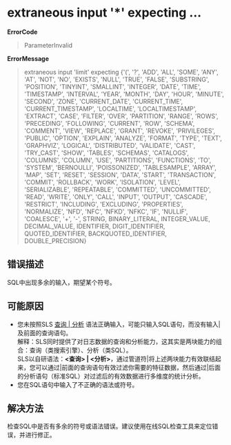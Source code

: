 # extraneous input '*' expecting ...
**ErrorCode**
> ParameterInvalid

**ErrorMessage**
> extraneous input 'limit' expecting {'(', '?', 'ADD', 'ALL', 'SOME', 'ANY', 'AT', 'NOT', 'NO', 'EXISTS', 'NULL', 'TRUE', 'FALSE', 'SUBSTRING', 'POSITION', 'TINYINT', 'SMALLINT', 'INTEGER', 'DATE', 'TIME', 'TIMESTAMP', 'INTERVAL', 'YEAR', 'MONTH', 'DAY', 'HOUR', 'MINUTE', 'SECOND', 'ZONE', 'CURRENT_DATE', 'CURRENT_TIME', 'CURRENT_TIMESTAMP', 'LOCALTIME', 'LOCALTIMESTAMP', 'EXTRACT', 'CASE', 'FILTER', 'OVER', 'PARTITION', 'RANGE', 'ROWS', 'PRECEDING', 'FOLLOWING', 'CURRENT', 'ROW', 'SCHEMA', 'COMMENT', 'VIEW', 'REPLACE', 'GRANT', 'REVOKE', 'PRIVILEGES', 'PUBLIC', 'OPTION', 'EXPLAIN', 'ANALYZE', 'FORMAT', 'TYPE', 'TEXT', 'GRAPHVIZ', 'LOGICAL', 'DISTRIBUTED', 'VALIDATE', 'CAST', 'TRY_CAST', 'SHOW', 'TABLES', 'SCHEMAS', 'CATALOGS', 'COLUMNS', 'COLUMN', 'USE', 'PARTITIONS', 'FUNCTIONS', 'TO', 'SYSTEM', 'BERNOULLI', 'POISSONIZED', 'TABLESAMPLE', 'ARRAY', 'MAP', 'SET', 'RESET', 'SESSION', 'DATA', 'START', 'TRANSACTION', 'COMMIT', 'ROLLBACK', 'WORK', 'ISOLATION', 'LEVEL', 'SERIALIZABLE', 'REPEATABLE', 'COMMITTED', 'UNCOMMITTED', 'READ', 'WRITE', 'ONLY', 'CALL', 'INPUT', 'OUTPUT', 'CASCADE', 'RESTRICT', 'INCLUDING', 'EXCLUDING', 'PROPERTIES', 'NORMALIZE', 'NFD', 'NFC', 'NFKD', 'NFKC', 'IF', 'NULLIF', 'COALESCE', '+', '-', STRING, BINARY_LITERAL, INTEGER_VALUE, DECIMAL_VALUE, IDENTIFIER, DIGIT_IDENTIFIER, QUOTED_IDENTIFIER, BACKQUOTED_IDENTIFIER, DOUBLE_PRECISION}

## 错误描述
SQL中出现多余的输入，期望某个符号。

## 可能原因
- 您未按照SLS [查询 | 分析](https://help.aliyun.com/document_detail/53608.html) 语法正确输入，可能只输入SQL语句，而没有输入|及前面的查询语句。  
解释：SLS同时提供了对日志数据的查询和分析能力，这其实是两块能力的组合：查询（类搜索引擎）、分析（类SQL）。  
SLS以自研语法：**<查询> | <分析>**，通过管道符|将上述两块能力有效联结起来，您可以通过|前面的查询语句有效过滤你需要的特征数据，然后通过|后面的分析语句（标准SQL）对过滤后的有效数据进行多维度的统计分析。
- 您在SQL语句中输入了不正确的语法或符号。

## 解决方法
检查SQL中是否有多余的符号或语法错误。建议使用在线SQL检查工具来定位错误，并进行修正。  